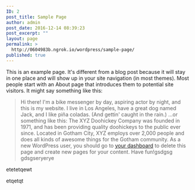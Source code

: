 ```yaml
---
ID: 2
post_title: Sample Page
author: admin
post_date: 2016-12-14 08:39:23
post_excerpt: ""
layout: page
permalink: >
  http://0604983b.ngrok.io/wordpress/sample-page/
published: true
---
```

This is an example page. It's different from a blog post because it will stay in one place and will show up in your site navigation (in most themes). Most people start with an About page that introduces them to potential site visitors. It might say something like this:

> Hi there! I'm a bike messenger by day, aspiring actor by night, and this is my website. I live in Los Angeles, have a great dog named Jack, and I like piña coladas. (And gettin' caught in the rain.) ...or something like this: The XYZ Doohickey Company was founded in 1971, and has been providing quality doohickeys to the public ever since. Located in Gotham City, XYZ employs over 2,000 people and does all kinds of awesome things for the Gotham community. As a new WordPress user, you should go to [your dashboard][1] to delete this page and create new pages for your content. Have fun!gsdgsg gdsgseryerye

etetetqewt

etqetqt

 [1]: http://localhost:8888/wordpress/wp-admin/
